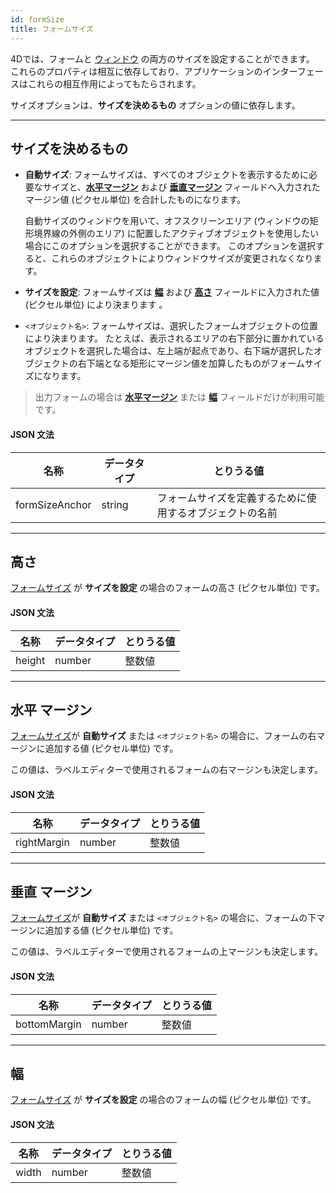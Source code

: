 ```yaml
---
id: formSize
title: フォームサイズ
---
```



4Dでは、フォームと [ウィンドウ](properties_WindowSize.md) の両方のサイズを設定することができます。 これらのプロパティは相互に依存しており、アプリケーションのインターフェースはこれらの相互作用によってもたらされます。

サイズオプションは、**サイズを決めるもの** オプションの値に依存します。

---
## サイズを決めるもの


*   **自動サイズ**: フォームサイズは、すべてのオブジェクトを表示するために必要なサイズと、[**水平マージン**](#水平-マージン) および [**垂直マージン**](#垂直-マージン) フィールドへ入力されたマージン値 (ピクセル単位) を合計したものになります。

    自動サイズのウィンドウを用いて、オフスクリーンエリア (ウィンドウの矩形境界線の外側のエリア) に配置したアクティブオブジェクトを使用したい場合にこのオプションを選択することができます。 このオプションを選択すると、これらのオブジェクトによりウィンドウサイズが変更されなくなります。


*   **サイズを設定**: フォームサイズは [**幅**](#幅) および [**高さ**](#高さ) フィールドに入力された値 (ピクセル単位) により決まります 。

*   `<オブジェクト名>`: フォームサイズは、選択したフォームオブジェクトの位置により決まります。 たとえば、表示されるエリアの右下部分に置かれているオブジェクトを選択した場合は、左上端が起点であり、右下端が選択したオブジェクトの右下端となる矩形にマージン値を加算したものがフォームサイズになります。


> 出力フォームの場合は [**水平マージン**](#水平-マージン) または [**幅**](#幅) フィールドだけが利用可能です。


#### JSON 文法

| 名称             | データタイプ | とりうる値                        |
| -------------- | ------ | ---------------------------- |
| formSizeAnchor | string | フォームサイズを定義するために使用するオブジェクトの名前 |

---
## 高さ

[フォームサイズ](#サイズを決めるもの) が **サイズを設定** の場合のフォームの高さ (ピクセル単位) です。


#### JSON 文法

| 名称     | データタイプ | とりうる値 |
| ------ | ------ | ----- |
| height | number | 整数値   |


---
## 水平 マージン

[フォームサイズ](#サイズを決めるもの)が **自動サイズ** または `<オブジェクト名>` の場合に、フォームの右マージンに追加する値 (ピクセル単位) です。


この値は、ラベルエディターで使用されるフォームの右マージンも決定します。

#### JSON 文法

| 名称          | データタイプ | とりうる値 |
| ----------- | ------ | ----- |
| rightMargin | number | 整数値   |


---

## 垂直 マージン

[フォームサイズ](#サイズを決めるもの)が **自動サイズ** または `<オブジェクト名>` の場合に、フォームの下マージンに追加する値 (ピクセル単位) です。

この値は、ラベルエディターで使用されるフォームの上マージンも決定します。

#### JSON 文法

| 名称           | データタイプ | とりうる値 |
| ------------ | ------ | ----- |
| bottomMargin | number | 整数値   |


---
## 幅

[フォームサイズ](#サイズを決めるもの) が **サイズを設定** の場合のフォームの幅 (ピクセル単位) です。


#### JSON 文法

| 名称    | データタイプ | とりうる値 |
| ----- | ------ | ----- |
| width | number | 整数値   |
